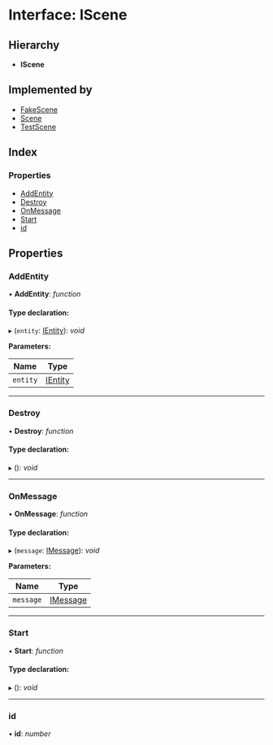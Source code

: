 
# Interface: IScene

## Hierarchy

* **IScene**

## Implemented by

* [FakeScene](../classes/fakescene.md)
* [Scene](../classes/scene.md)
* [TestScene](../classes/testscene.md)

## Index

### Properties

* [AddEntity](iscene.md#addentity)
* [Destroy](iscene.md#destroy)
* [OnMessage](iscene.md#onmessage)
* [Start](iscene.md#start)
* [id](iscene.md#id)

## Properties

###  AddEntity

• **AddEntity**: *function*

#### Type declaration:

▸ (`entity`: [IEntity](ientity.md)): *void*

**Parameters:**

Name | Type |
------ | ------ |
`entity` | [IEntity](ientity.md) |

___

###  Destroy

• **Destroy**: *function*

#### Type declaration:

▸ (): *void*

___

###  OnMessage

• **OnMessage**: *function*

#### Type declaration:

▸ (`message`: [IMessage](imessage.md)): *void*

**Parameters:**

Name | Type |
------ | ------ |
`message` | [IMessage](imessage.md) |

___

###  Start

• **Start**: *function*

#### Type declaration:

▸ (): *void*

___

###  id

• **id**: *number*
